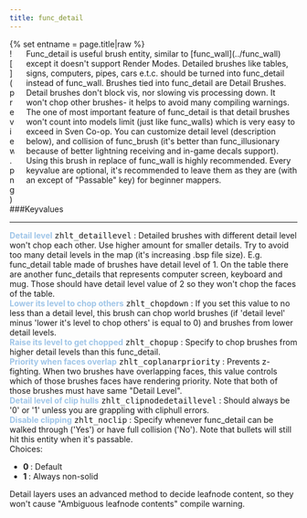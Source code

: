 ```yaml
---
title: func_detail
---
```

<div>{% set entname = page.title|raw %}</div>
<div class="container previewimg">
<div class="columns">
<div class="imagepadding column col-auto" markdown="1">![](preview.png)</div>
<div class="column entityentry" markdown="1">Func_detail is useful brush entity, similar to [func_wall](../func_wall) except it doesn't support Render Modes. Detailed brushes like tables, signs, computers, pipes, cars e.t.c. should be turned into func_detail instead of func_wall. Brushes tied into func_detail are Detail Brushes. Detail brushes don't block vis, nor slowing vis processing down. It won't chop other brushes- it helps to avoid many compiling warnings. The one of most important feature of func_detail is that detail brushes won't count into models limit (just like func_walls) which is very easy to exceed in Sven Co-op. You can customize detail level (description below), and collision of func_brush (it's better than func_illusionary because of better lightning receiving and in-game decals support). Using this brush in replace of func_wall is highly recommended. Every keyvalue are optional, it's recommended to leave them as they are (with an except of "Passable" key) for beginner mappers.</div>
</div>
</div>
###Keyvalues
<hr>
<div class="entityentry" markdown="1">
<span style="color:#9fc5e8;"><b>Detail level</b></span> <kbd  class="tooltip" data-tooltip="integer">zhlt_detaillevel</kbd> :
Detailed brushes with different detail level won't chop each other. Use higher amount for smaller details. Try to avoid too many detail levels in the map (it's increasing .bsp file size). E.g. func_detail table made of brushes have detail level of 1. On the table there are another func_details that represents computer screen, keyboard and mug. Those should have detail level value of 2 so they won't chop the faces of the table.
</div>
<div class="entityentry" markdown="1">
<span style="color:#9fc5e8;"><b>Lower its level to chop others</b></span> <kbd  class="tooltip" data-tooltip="integer">zhlt_chopdown</kbd> :
If you set this value to no less than a detail level, this brush can chop world brushes (if 'detail level' minus 'lower it's level to chop others' is equal to 0) and brushes from lower detail levels.
</div>
<div class="entityentry" markdown="1">
<span style="color:#9fc5e8;"><b>Raise its level to get chopped</b></span> <kbd  class="tooltip" data-tooltip="integer">zhlt_chopup</kbd> :
Specify to chop brushes from higher detail levels than this func_detail.
</div>
<div class="entityentry" markdown="1">
<span style="color:#9fc5e8;"><b>Priority when faces overlap</b></span> <kbd  class="tooltip" data-tooltip="integer">zhlt_coplanarpriority</kbd> :
Prevents z-fighting. When two brushes have overlapping faces, this value controls which of those brushes faces have rendering priority. Note that both of those brushes must have same "Detail Level".
</div>
<div class="entityentry" markdown="1">
<span style="color:#9fc5e8;"><b>Detail level of clip hulls</b></span> <kbd  class="tooltip" data-tooltip="integer">zhlt_clipnodedetaillevel</kbd> :
Should always be '0' or '1' unless you are grappling with cliphull errors.
</div>
<div class="entityentry" markdown="1">
<span style="color:#9fc5e8;"><b>Disable clipping</b></span> <kbd  class="tooltip" data-tooltip="choices">zhlt_noclip</kbd> :
Specify whenever func_detail can be walked through ('Yes') or have full collision ('No'). Note that bullets will still hit this entity when it's passable.
<div class="accordion">
<input type="checkbox" id="accordion-1" name="accordion-checkbox" hidden>
<label class="accordion-header" for="accordion-1">
<i class="icon icon-arrow-right mr-1"></i>
Choices:
</label>
<div class="accordion-body">
<ul>
<li><b>0 </b> : Default</li>
<li><b>1 </b> : Always non-solid</li>
</ul>
</div>
</div>
</div>
<div class="notices blue">Detail layers uses an advanced method to decide leafnode content, so they won't cause "Ambiguous leafnode contents" compile warning.</div>
